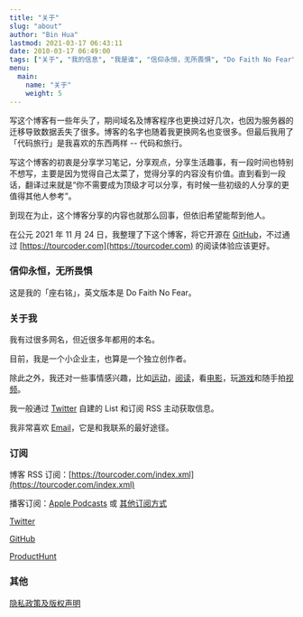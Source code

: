 ```yaml
---
title: "关于"
slug: "about" 
author: "Bin Hua"
lastmod: 2021-03-17 06:43:11
date: 2010-03-17 06:49:00
tags: ["关于", "我的信息", "我是谁", "信仰永恒，无所畏惧", "Do Faith No Fear"]
menu:
  main:
    name: "关于"
    weight: 5
---
```


写这个博客有一些年头了，期间域名及博客程序也更换过好几次，也因为服务器的迁移导致数据丢失了很多。博客的名字也随着我更换网名也变很多。但最后我用了「代码旅行」是我喜欢的东西两样 -- 代码和旅行。

写这个博客的初衷是分享学习笔记，分享观点，分享生活趣事，有一段时间也特别不想写，主要是因为觉得自己太菜了，觉得分享的内容没有价值。直到看到一段话，翻译过来就是“你不需要成为顶级才可以分享，有时候一些初级的人分享的更值得其他人参考”。

到现在为止，这个博客分享的内容也就那么回事，但依旧希望能帮到他人。

在公元 2021 年 11 月 24 日，我整理了下这个博客，将它开源在 [GitHub](https://github.com/tourcoder/tourcoder)，不过通过 [https://tourcoder.com](https://tourcoder.com) 的阅读体验应该更好。

### 信仰永恒，无所畏惧

这是我的「座右铭」，英文版本是 Do Faith No Fear。

### 关于我

我有过很多网名，但近很多年都用的本名。

目前，我是一个小企业主，也算是一个独立创作者。

除此之外，我还对一些事情感兴趣，比如[运动](/)，[阅读](/booklist)，看[电影](/booklist)，玩[游戏](/)和随手拍[视频](https://www.youtube.com/@tourcoder)。

我一般通过 [Twitter](https://twitter.com/tourcoder) 自建的 List 和订阅 RSS 主动获取信息。

我非常喜欢 [Email](mailto:code(AT)TOURCODER(dot)com)，它是和我联系的最好途径。

### 订阅

博客 RSS 订阅：[https://tourcoder.com/index.xml](https://tourcoder.com/index.xml)

播客订阅：[Apple Podcasts](https://podcasts.apple.com/us/podcast/代码旅行/id1484052686) 或 [其他订阅方式](https://tourcoder.com/podcasts.xml)

[Twitter](https://www.twitter.com/tourcoder)

[GitHub](https://www.github.com/tourcoder)

[ProductHunt](https://www.producthunt.com/@tourcoder)

### 其他

[隐私政策及版权声明](/privacy)